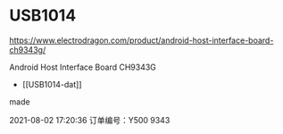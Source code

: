 
# USB1014

https://www.electrodragon.com/product/android-host-interface-board-ch9343g/

Android Host Interface Board CH9343G

- [[USB1014-dat]]

made 

2021-08-02 17:20:36 订单编号：Y500
9343